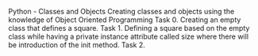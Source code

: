 Python - Classes and Objects
Creating classes and objects using the knowledge of Object Oriented Programming
Task 0. Creating an empty class that defines a square.
Task 1. Defining a square based on the empty class while having a private instance attribute called size where there will be introduction of the init method.
Task 2. 

